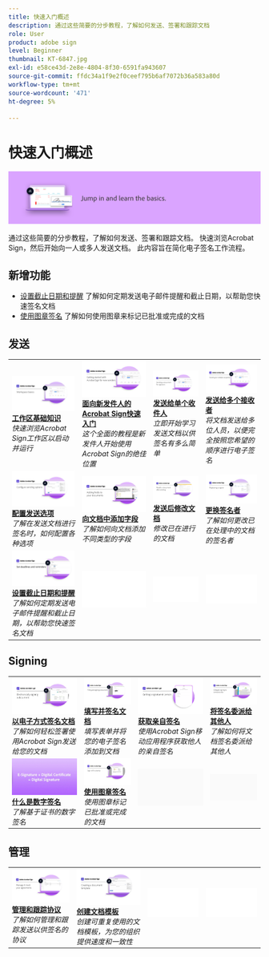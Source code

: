 ```yaml
---
title: 快速入门概述
description: 通过这些简要的分步教程，了解如何发送、签署和跟踪文档
role: User
product: adobe sign
level: Beginner
thumbnail: KT-6847.jpg
exl-id: e58ce43d-2e8e-4804-8f30-6591fa943607
source-git-commit: ffdc34a1f9e2f0ceef795b6af7072b36a583a80d
workflow-type: tm+mt
source-wordcount: '471'
ht-degree: 5%

---
```


# 快速入门概述

![签名入门图像](../assets/Hero-GettingStarted.png)

通过这些简要的分步教程，了解如何发送、签署和跟踪文档。 快速浏览Acrobat Sign，然后开始向一人或多人发送文档。 此内容旨在简化电子签名工作流程。

## 新增功能

* [设置截止日期和提醒](set-deadlines-reminders.md)
了解如何定期发送电子邮件提醒和截止日期，以帮助您快速签名文档
* [使用图章签名](sign-with-a-stamp.md)
了解如何使用图章来标记已批准或完成的文档

## 发送

<table style="table-layout:fixed">
<tr>
 <td>
    <a href="quick-tour.md">
      <img alt="工作区基础知识" src="../assets/workspace_1280.png" />
    </a>
    <div>
    <a href="quick-tour.md"><strong>工作区基础知识</strong></a>
    </div>
    <em>快速浏览Acrobat Sign工作区以启动并运行</em>
    <br>
  </td>
  <td>
    <a href="new-sender.md">
      <img alt="面向新发件人的Acrobat Sign快速入门" src="../assets/gettingstartednew.png" />
    </a>
    <div>
    <a href="new-sender.md"><strong>面向新发件人的Acrobat Sign快速入门</strong></a>
    </div>
    <em>这个全面的教程是新发件人开始使用Acrobat Sign的绝佳位置</em>
    <br>
  </td>
  <td>
    <a href="send-to-single-recipient.md">
      <img alt="发送给单个收件人" src="../assets/Send-to-single-recipient.png" />
    </a>
    <div>
    <a href="send-to-single-recipient.md"><strong>发送给单个收件人</strong></a>
    </div>
    <em>立即开始学习发送文档以供签名有多么简单</em>
    <br>
  </td>
  <td>
    <a href="send-to-multiple-recipients.md">
      <img alt="发送给多个接收者" src="../assets/Sending-to-multiple-recipients.png" />
    </a>
    <div>
    <a href="send-to-multiple-recipients.md"><strong>发送给多个接收者</strong></a>
    </div>
    <em>将文档发送给多位人员，以便完全按照您希望的顺序进行电子签名</em>
    <br>
  </td>
</tr>
<tr>
  <td>
    <a href="sending-options.md">
      <img alt="配置发送选项" src="../assets/Sendingoptions.png" />
    </a>
    <div>
    <a href="sending-options.md"><strong>配置发送选项</strong></a>
    </div>
    <em>了解在发送文档进行签名时，如何配置各种选项</em>
    <br>
  </td>
  <td>
    <a href="adding-fields.md">
      <img alt="向文档中添加字段" src="../assets/AddingFields.png" />
    </a>
    <div>
    <a href="adding-fields.md"><strong>向文档中添加字段</strong></a>
    </div>
    <em>了解如何向文档添加不同类型的字段</em>
    <br>
  </td>
  <td>
    <a href="modify-in-flight.md">
      <img alt="发送后修改文档" src="../assets/Modifying-sending.png" />
    </a>
    <div>
    <a href="modify-in-flight.md"><strong>发送后修改文档</strong></a>
    </div>
    <em>修改已在进行的文档</em>
    <br>
  </td>
  <td>
    <a href="replace-signer.md">
      <img alt="更换签名者" src="../assets/replace-signer.png" />
    </a>
    <div>
    <a href="replace-signer.md"><strong>更换签名者</strong></a>
    </div>
    <em>了解如何更改已在处理中的文档的签名者</em>
     <br>
  </td>
</tr>
<tr>
  <td>
      <a href="set-deadlines-reminders.md">
        <img alt="设置截止日期和提醒" src="../assets/Reminders.png" />
      </a>
      <div>
      <a href="set-deadlines-reminders.md"><strong>设置截止日期和提醒</strong></a>
      </div>
      <em>了解如何定期发送电子邮件提醒和截止日期，以帮助您快速签名文档</em>
      <br>
    </td> 
  <td>
      <img alt="间隔条" src="../assets/Whitespacer.png" />
      <div>
      <br>
    </td>
    <td>
      <img alt="间隔条" src="../assets/Whitespacer.png" />
      <div>
      <br>
    </td>
    <td>
      <img alt="间隔条" src="../assets/Whitespacer.png" />
      <div>
      <br>
    </td>
</tr>
</table>

## Signing

<table style="table-layout:fixed">
<tr>
  <td>
    <a href="electronically-sign-a-document.md">
      <img alt="以电子方式签名文档" src="../assets/Electronically-sign.png" />
    </a>
    <div>
    <a href="electronically-sign-a-document.md"><strong>以电子方式签名文档</strong></a>
    </div>
    <em>了解如何轻松签署使用Acrobat Sign发送给您的文档</em>
    <br>
  </td>
  <td>
    <a href="fill-and-sign.md">
      <img alt="填写并签名文档" src="../assets/FillandSign.png" />
    </a>
    <div>
    <a href="fill-and-sign.md"><strong>填写并签名文档</strong></a>
    </div>
    <em>填写表单并将您的电子签名添加到文档</em>
    <br>
  </td>
  <td>
    <a href="sign-in-person.md">
      <img alt="获取亲自签名" src="../assets/In-person.png" />
    </a>
    <div>
    <a href="sign-in-person.md"><strong>获取亲自签名</strong></a>
    </div>
    <em>使用Acrobat Sign移动应用程序获取他人的亲自签名</em>
    <br>
  </td>
  <td>
    <a href="delegate-signing.md">
      <img alt="将签名委派给其他人" src="../assets/Delegatesigning.png" />
    </a>
    <div>
    <a href="delegate-signing.md"><strong>将签名委派给其他人</strong></a>
    </div>
    <em>了解如何将文档签名委派给其他人</em>
    <br>
  </td>
</tr>
<tr>
  <td>
    <a href="sign-with-a-digital-signature.md">
      <img alt="什么是数字签名" src="../assets/Whatisdigsig_1280.jpg" />
    </a>
    <div>
    <a href="sign-with-a-digital-signature.md"><strong>什么是数字签名</strong></a>
    </div>
    <em>了解基于证书的数字签名</em>
    <br>
  </td>
  <td>
    <a href="sign-with-a-stamp.md">
      <img alt="使用图章签名" src="../assets/Stamp.png" />
    </a>
    <div>
    <a href="sign-with-a-stamp.md"><strong>使用图章签名</strong></a>
    </div>
    <em>使用图章标记已批准或完成的文档</em>
     <br>
  </td> 
 <td>
    <img alt="间隔条" src="../assets/Grayspacer.png" />
    <div>
    <br>
  </td>
  <td>
    <img alt="间隔条" src="../assets/Grayspacer.png" />
    <div>
    <br>
  </td>
</tr>  
</table>

## 管理

<table style="table-layout:fixed">
<tr>
  <td>
    <a href="manage-and-track.md">
      <img alt="管理和跟踪协议" src="../assets/Manage_1280.png" />
    </a>
    <div>
    <a href="manage-and-track.md"><strong>管理和跟踪协议</strong></a>
    </div>
    <em>了解如何管理和跟踪发送以供签名的协议</em>
    <br>
  </td>
  <td>
    <a href="../sign-advanced-users/create-a-template.md">
      <img alt="创建文档模板" src="../assets/Template.png" />
    </a>
    <div>
    <a href="../sign-advanced-users/create-a-template.md"><strong>创建文档模板</strong></a>
    </div>
    <em>创建可重复使用的文档模板，为您的组织提供速度和一致性</em>
    <br>
  </td>
  <td>
    <img alt="间隔条" src="../assets/Whitespacer.png" />
    <div>
    <br>
  </td>
  <td>
    <img alt="间隔条" src="../assets/Whitespacer.png" />
    <div>
    <br>
  </td>
</tr>
</table>
